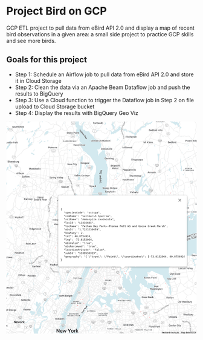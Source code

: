 # Project Bird on GCP 
GCP ETL project to pull data from eBird API 2.0 and display a map of recent bird observations in a given area: a small side project to practice GCP skills and see more birds.

## Goals for this project
- Step 1: Schedule an Airflow job to pull data from eBird API 2.0 and store it in Cloud Storage 
- Step 2: Clean the data via an Apache Beam Dataflow job and push the results to BigQuery 
- Step 3: Use a Cloud function to trigger the Dataflow job in Step 2 on file upload to Cloud Storage bucket 
- Step 4: Display the results with BigQuery Geo Viz

![BQ Geo Viz](./img/bird-viz.png)
